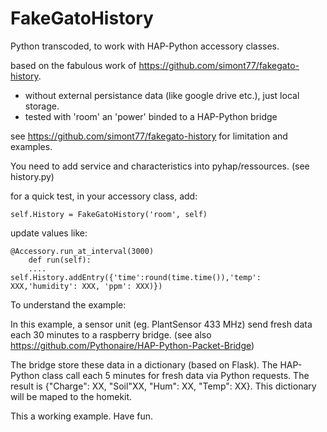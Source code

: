 # FakeGatoHistory

Python transcoded, to work with HAP-Python accessory classes.

based on the fabulous work of <https://github.com/simont77/fakegato-history>.

- without external persistance data (like google drive etc.), just local storage.
- tested with 'room' an 'power' binded to a HAP-Python bridge

see  <https://github.com/simont77/fakegato-history> for limitation and examples.

You need to add service and characteristics into pyhap/ressources. (see history.py)

for a quick test, in your accessory class, add:

```#!/usr/bin/env python3
self.History = FakeGatoHistory('room', self)
```

update values like:

```#!/usr/bin/env python3
@Accessory.run_at_interval(3000)
    def run(self):
    ....
self.History.addEntry({'time':round(time.time()),'temp': XXX,'humidity': XXX, 'ppm': XXX)})
```

To understand the example:

In this example, a sensor unit (eg. PlantSensor 433 MHz) send fresh data each 30 minutes to a raspberry bridge. (see also <https://github.com/Pythonaire/HAP-Python-Packet-Bridge>) 

The bridge store these data in a dictionary (based on Flask). The HAP-Python class call each 5 minutes for fresh data via Python requests. The result is {"Charge": XX, "Soil"XX, "Hum": XX, "Temp": XX}.
This dictionary will be maped to the homekit.


This a working example. Have fun.
